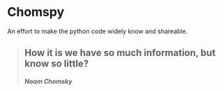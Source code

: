 # Chomspy
An effort to make the python code widely know and shareable.

> ## How it is we have so much information, but know so little?
>
> ##### Noam Chomsky
